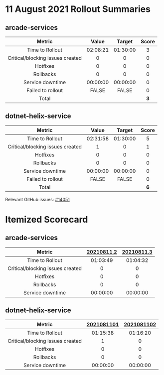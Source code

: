 # 11 August 2021 Rollout Summaries

## arcade-services

|              Metric              |   Value  |  Target  |   Score   |
|:--------------------------------:|:--------:|:--------:|:---------:|
| Time to Rollout                  | 02:08:21 | 01:30:00 |     3     |
| Critical/blocking issues created |     0    |    0     |     0     |
| Hotfixes                         |     0    |    0     |     0     |
| Rollbacks                        |     0    |    0     |     0     |
| Service downtime                 | 00:00:00 | 00:00:00 |     0     |
| Failed to rollout                |   FALSE  |   FALSE  |     0     |
| Total                            |          |          |   **3**   |


## dotnet-helix-service

|              Metric              |   Value  |  Target  |   Score   |
|:--------------------------------:|:--------:|:--------:|:---------:|
| Time to Rollout                  | 02:31:58 | 01:30:00 |     5     |
| Critical/blocking issues created |     1    |    0     |     1     |
| Hotfixes                         |     0    |    0     |     0     |
| Rollbacks                        |     0    |    0     |     0     |
| Service downtime                 | 00:00:00 | 00:00:00 |     0     |
| Failed to rollout                |   FALSE  |   FALSE  |     0     |
| Total                            |          |          |   **6**   |

Relevant GitHub issues: [#14051](https://github.com/dotnet/core-eng/issues/14051)
# Itemized Scorecard

## arcade-services

| Metric | [20210811.2](https://dev.azure.com/dnceng/7ea9116e-9fac-403d-b258-b31fcf1bb293/_build/results?buildId=1288264) | [20210811.3](https://dev.azure.com/dnceng/7ea9116e-9fac-403d-b258-b31fcf1bb293/_build/results?buildId=1288365) |
|:-----:|:-----:|:-----:|
| Time to Rollout | 01:03:49 | 01:04:32 |
| Critical/blocking issues created | 0 | 0 |
| Hotfixes | 0 | 0 |
| Rollbacks | 0 | 0 |
| Service downtime | 00:00:00 | 00:00:00 |


## dotnet-helix-service

| Metric | [2021081101](https://dev.azure.com/dnceng/7ea9116e-9fac-403d-b258-b31fcf1bb293/_build/results?buildId=1288270) | [2021081102](https://dev.azure.com/dnceng/7ea9116e-9fac-403d-b258-b31fcf1bb293/_build/results?buildId=1288401) |
|:-----:|:-----:|:-----:|
| Time to Rollout | 01:15:38 | 01:16:20 |
| Critical/blocking issues created | 1 | 0 |
| Hotfixes | 0 | 0 |
| Rollbacks | 0 | 0 |
| Service downtime | 00:00:00 | 00:00:00 |

